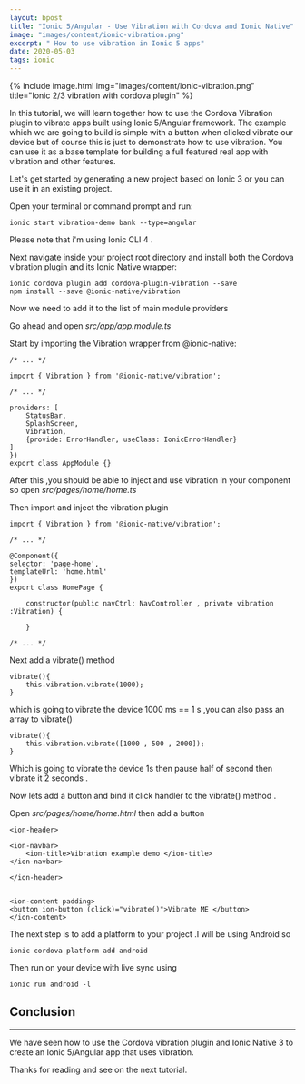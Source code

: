 ```yaml
---
layout: bpost
title: "Ionic 5/Angular - Use Vibration with Cordova and Ionic Native"
image: "images/content/ionic-vibration.png"
excerpt: " How to use vibration in Ionic 5 apps"
date: 2020-05-03
tags: ionic 
---
```


{% include image.html 
    img="images/content/ionic-vibration.png" 
    title="Ionic 2/3 vibration with cordova plugin" 
%}

In this tutorial, we will learn together how to use the Cordova Vibration plugin to vibrate apps built 
using Ionic 5/Angular framework. The example which we are going to build is simple with a button when clicked 
vibrate our device but of course this is just to demonstrate how to use vibration. You can use it as a 
base template for building a full featured real app with vibration and other features.

Let's get started by generating a new project based on Ionic 3 or you can use it in an existing project.

Open  your terminal or command prompt and run: 

    ionic start vibration-demo bank --type=angular

<div class="note">
Please note that i'm using Ionic CLI 4 .
</div>    

Next navigate inside your project root directory and install both the Cordova vibration plugin and its 
Ionic Native wrapper:

    ionic cordova plugin add cordova-plugin-vibration --save 
    npm install --save @ionic-native/vibration

Now we need to add it to the list of main module providers

Go ahead and open <em>src/app/app.module.ts</em> 

Start by importing the Vibration wrapper from @ionic-native:

    /* ... */

    import { Vibration } from '@ionic-native/vibration';
    
    /* ... */

    providers: [
        StatusBar,
        SplashScreen,
        Vibration,
        {provide: ErrorHandler, useClass: IonicErrorHandler}
    ]
    })
    export class AppModule {}


After this ,you should be able to inject and use vibration in your component so open <em>src/pages/home/home.ts</em>

Then import and inject the vibration plugin 

    import { Vibration } from '@ionic-native/vibration';
    
    /* ... */
    
    @Component({
    selector: 'page-home',
    templateUrl: 'home.html'
    })
    export class HomePage {
    
        constructor(public navCtrl: NavController , private vibration :Vibration) {

        }
    
    /* ... */

Next add a vibrate() method 

    vibrate(){
        this.vibration.vibrate(1000);
    }

which is going to vibrate the device 1000 ms == 1 s ,you can also pass an array to vibrate()

    vibrate(){
        this.vibration.vibrate([1000 , 500 , 2000]);
    }

Which is going to vibrate the device 1s then pause half of second then vibrate it 2 seconds .

Now lets add a button and bind it click handler to the vibrate() method .

Open <em>src/pages/home/home.html</em> then add a button 

    <ion-header>

    <ion-navbar>
        <ion-title>Vibration example demo </ion-title>
    </ion-navbar>

    </ion-header>


    <ion-content padding>
    <button ion-button (click)="vibrate()">Vibrate ME </button>
    </ion-content>    


The next step is to add a platform to your project .I will be using Android so 

    ionic cordova platform add android 

Then run on your device with live sync using 

    ionic run android -l 

Conclusion 
-------------------
-------------------

We have seen how to use the Cordova vibration plugin and Ionic Native 3 to create an Ionic 5/Angular app that 
uses vibration.

Thanks for reading and see on the next tutorial.
        